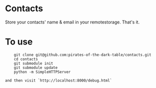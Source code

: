 Contacts
========

Store your contacts' name & email in your remotestorage. That's it.

To use
======

````
    git clone git@github.com:pirates-of-the-dark-table/contacts.git
    cd contacts
    git submodule init
    git submodule update
    python -m SimpleHTTPServer

and then visit `http://localhost:8000/debug.html`
